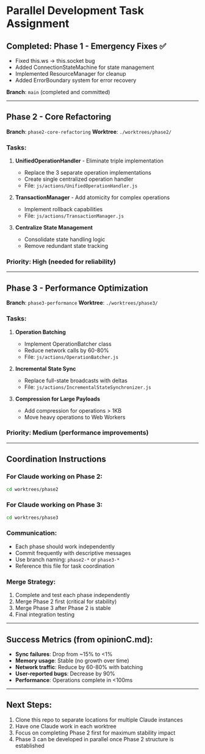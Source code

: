 # Parallel Development Task Assignment

## Completed: Phase 1 - Emergency Fixes ✅
- Fixed this.ws → this.socket bug
- Added ConnectionStateMachine for state management
- Implemented ResourceManager for cleanup
- Added ErrorBoundary system for error recovery

**Branch**: `main` (completed and committed)

---

## Phase 2 - Core Refactoring 
**Branch**: `phase2-core-refactoring`
**Worktree**: `./worktrees/phase2/`

### Tasks:
1. **UnifiedOperationHandler** - Eliminate triple implementation
   - Replace the 3 separate operation implementations
   - Create single centralized operation handler
   - File: `js/actions/UnifiedOperationHandler.js`

2. **TransactionManager** - Add atomicity for complex operations  
   - Implement rollback capabilities
   - File: `js/actions/TransactionManager.js`

3. **Centralize State Management**
   - Consolidate state handling logic
   - Remove redundant state tracking

### Priority: High (needed for reliability)

---

## Phase 3 - Performance Optimization
**Branch**: `phase3-performance` 
**Worktree**: `./worktrees/phase3/`

### Tasks:
1. **Operation Batching**
   - Implement OperationBatcher class
   - Reduce network calls by 60-80%
   - File: `js/actions/OperationBatcher.js`

2. **Incremental State Sync** 
   - Replace full-state broadcasts with deltas
   - File: `js/actions/IncrementalStateSynchronizer.js`

3. **Compression for Large Payloads**
   - Add compression for operations > 1KB
   - Move heavy operations to Web Workers

### Priority: Medium (performance improvements)

---

## Coordination Instructions

### For Claude working on Phase 2:
```bash
cd worktrees/phase2
```

### For Claude working on Phase 3:
```bash
cd worktrees/phase3
```

### Communication:
- Each phase should work independently 
- Commit frequently with descriptive messages
- Use branch naming: `phase2-*` or `phase3-*`
- Reference this file for task coordination

### Merge Strategy:
1. Complete and test each phase independently
2. Merge Phase 2 first (critical for stability)
3. Merge Phase 3 after Phase 2 is stable
4. Final integration testing

---

## Success Metrics (from opinionC.md):
- **Sync failures**: Drop from ~15% to <1%
- **Memory usage**: Stable (no growth over time)  
- **Network traffic**: Reduce by 60-80% with batching
- **User-reported bugs**: Decrease by 90%
- **Performance**: Operations complete in <100ms

---

## Next Steps:
1. Clone this repo to separate locations for multiple Claude instances
2. Have one Claude work in each worktree
3. Focus on completing Phase 2 first for maximum stability impact
4. Phase 3 can be developed in parallel once Phase 2 structure is established